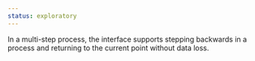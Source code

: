 ```yaml
---
status: exploratory
---
```


In a multi-step process, the interface supports stepping backwards in a process and returning to the current point without data loss.
